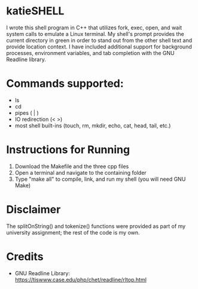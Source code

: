 # katieSHELL

I wrote this shell program in C++ that utilizes fork, exec, open, and wait system calls to emulate a Linux terminal. My shell's prompt provides the current directory in green in order to stand out from the other shell text and provide location context. I have included additional support for background processes, environment variables, and tab completion with the GNU Readline library.

# Commands supported:
- ls
- cd
- pipes ( | )
- IO redirection (< >)
- most shell built-ins (touch, rm, mkdir, echo, cat, head, tail, etc.)

# Instructions for Running

1) Download the Makefile and the three cpp files
2) Open a terminal and navigate to the containing folder
3) Type "make all" to compile, link, and run my shell (you will need GNU Make)

# Disclaimer

The splitOnString() and tokenize() functions were provided as part of my university assignment; the rest of the code is my own.

# Credits

- GNU Readline Library: https://tiswww.case.edu/php/chet/readline/rltop.html

